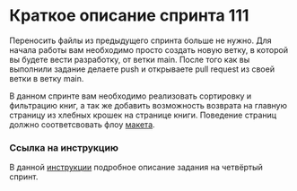 # Краткое описание спринта 111
 Переносить файлы из предыдущего спринта больше не нужно. Для начала работы вам необходимо просто создать новую ветку, в которой вы будете вести разработку, от ветки main. После того как вы выполнили задание делаете push и открываете pull request из своей ветки в ветку main.

В данном спринте вам необходимо реализовать сортировку и фильтрацию книг, а так же добавить возможность возврата на главную страницу из хлебных крошек на странице книги.
Поведение страниц должно соответсвовать флоу [макета](https://www.figma.com/file/d8LhhLjMkaTfPvAcYQULNv/Library---students-file?node-id=3601%3A32185&t=WHYHy5dLhHhBpShp-0).

### Ссылка на инструкцию
В данной [инструкции](https://docs.google.com/document/d/1vgj_EIHl5IvVqNaPZChI07kBtkbLKaBh/edit) подробное описание задания на четвёртый спринт.

